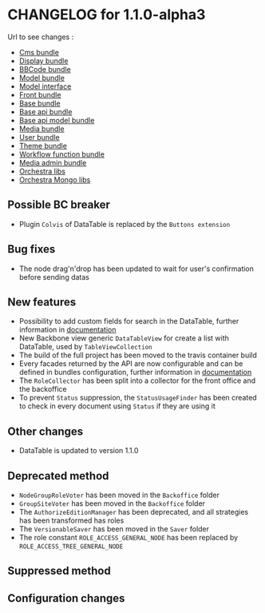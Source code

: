 # CHANGELOG for 1.1.0-alpha3

Url to see changes : 

 - [Cms bundle](https://github.com/open-orchestra/open-orchestra-cms-bundle/compare/v1.1.0-alpha2...v1.1.0-alpha3)
 - [Display bundle](https://github.com/open-orchestra/open-orchestra-display-bundle/compare/v1.1.0-alpha2...v1.1.0-alpha3)
 - [BBCode bundle](https://github.com/open-orchestra/open-orchestra-bbcode-bundle/compare/v1.1.0-alpha2...v1.1.0-alpha3)
 - [Model bundle](https://github.com/open-orchestra/open-orchestra-model-bundle/compare/v1.1.0-alpha2...v1.1.0-alpha3)
 - [Model interface](https://github.com/open-orchestra/open-orchestra-model-interface/compare/v1.1.0-alpha2...v1.1.0-alpha3)
 - [Front bundle](https://github.com/open-orchestra/open-orchestra-front-bundle/compare/v1.1.0-alpha2...v1.1.0-alpha3)
 - [Base bundle](https://github.com/open-orchestra/open-orchestra-base-bundle/compare/v1.1.0-alpha2...v1.1.0-alpha3)
 - [Base api bundle](https://github.com/open-orchestra/open-orchestra-base-api-bundle/compare/v1.1.0-alpha2...v1.1.0-alpha3)
 - [Base api model bundle](https://github.com/open-orchestra/open-orchestra-base-api-mongo-model-bundle/compare/v1.1.0-alpha2...v1.1.0-alpha3)
 - [Media bundle](https://github.com/open-orchestra/open-orchestra-media-bundle/compare/v1.1.0-alpha2...v1.1.0-alpha3)
 - [User bundle](https://github.com/open-orchestra/open-orchestra-user-bundle/compare/v1.1.0-alpha2...v1.1.0-alpha3)
 - [Theme bundle](https://github.com/open-orchestra/open-orchestra-theme-bundle/compare/v1.1.0-alpha2...v1.1.0-alpha3)
 - [Workflow function bundle](https://github.com/open-orchestra/open-orchestra-worflow-function-bundle/compare/v1.1.0-alpha2...v1.1.0-alpha3)
 - [Media admin bundle](https://github.com/open-orchestra/open-orchestra-media-admin-bundle/compare/v1.1.0-alpha2...v1.1.0-alpha3)
 - [Orchestra libs](https://github.com/open-orchestra/open-orchestra-libs/compare/v1.1.0-alpha2...v1.1.0-alpha3)
 - [Orchestra Mongo libs](https://github.com/open-orchestra/open-orchestra-mongo-libs/compare/v1.1.0-alpha2...v1.1.0-alpha3)

## Possible BC breaker
 
 - Plugin ``Colvis`` of DataTable is replaced by the ``Buttons extension`` 

## Bug fixes

 - The node drag'n'drop has been updated to wait for user's confirmation before sending datas

## New features
 
 - Possibility to add custom fields for search in the DataTable, further information in [documentation](https://github.com/open-orchestra/open-orchestra-docs/blob/master/en/developer_guide/entity_list_ajax_pagination.rst)
 - New Backbone view generic ``DataTableView`` for create a list with DataTable, used by ``TableViewCollection``
 - The build of the full project has been moved to the travis container build
 - Every facades returned by the API are now configurable and can be defined in bundles
 configuration, further information in [documentation](https://github.com/open-orchestra/open-orchestra-docs/blob/master/en/developer_guide/bundle_configuration.rst)
 - The `RoleCollector` has been split into a collector for the front office and the backoffice
 - To prevent `Status` suppression, the `StatusUsageFinder` has been created to check in every document using `Status` if
   they are using it
 
## Other changes

  - DataTable is updated to version 1.1.0

## Deprecated method

 - `NodeGroupRoleVoter` has been moved in the `Backoffice` folder
 - `GroupSiteVoter` has been moved in the `Backoffice` folder
 - The `AuthorizeEditionManager` has been deprecated, and all strategies has been transformed has roles
 - The `VersionableSaver` has been moved in the `Saver` folder
 - The role constant `ROLE_ACCESS_GENERAL_NODE` has been replaced by `ROLE_ACCESS_TREE_GENERAL_NODE`

## Suppressed method

## Configuration changes
